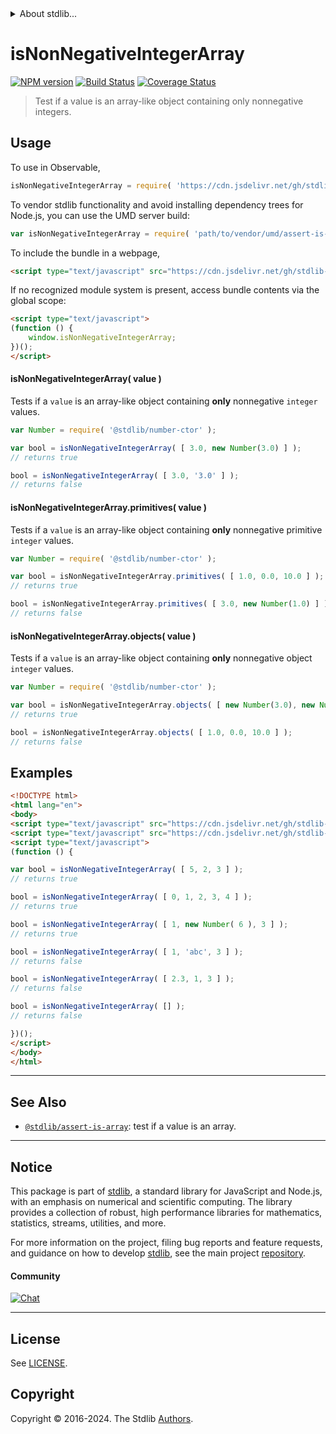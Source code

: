 <!--

@license Apache-2.0

Copyright (c) 2018 The Stdlib Authors.

Licensed under the Apache License, Version 2.0 (the "License");
you may not use this file except in compliance with the License.
You may obtain a copy of the License at

   http://www.apache.org/licenses/LICENSE-2.0

Unless required by applicable law or agreed to in writing, software
distributed under the License is distributed on an "AS IS" BASIS,
WITHOUT WARRANTIES OR CONDITIONS OF ANY KIND, either express or implied.
See the License for the specific language governing permissions and
limitations under the License.

-->


<details>
  <summary>
    About stdlib...
  </summary>
  <p>We believe in a future in which the web is a preferred environment for numerical computation. To help realize this future, we've built stdlib. stdlib is a standard library, with an emphasis on numerical and scientific computation, written in JavaScript (and C) for execution in browsers and in Node.js.</p>
  <p>The library is fully decomposable, being architected in such a way that you can swap out and mix and match APIs and functionality to cater to your exact preferences and use cases.</p>
  <p>When you use stdlib, you can be absolutely certain that you are using the most thorough, rigorous, well-written, studied, documented, tested, measured, and high-quality code out there.</p>
  <p>To join us in bringing numerical computing to the web, get started by checking us out on <a href="https://github.com/stdlib-js/stdlib">GitHub</a>, and please consider <a href="https://opencollective.com/stdlib">financially supporting stdlib</a>. We greatly appreciate your continued support!</p>
</details>

# isNonNegativeIntegerArray

[![NPM version][npm-image]][npm-url] [![Build Status][test-image]][test-url] [![Coverage Status][coverage-image]][coverage-url] <!-- [![dependencies][dependencies-image]][dependencies-url] -->

> Test if a value is an array-like object containing only nonnegative integers.



<section class="usage">

## Usage

To use in Observable,

```javascript
isNonNegativeIntegerArray = require( 'https://cdn.jsdelivr.net/gh/stdlib-js/assert-is-nonnegative-integer-array@umd/browser.js' )
```

To vendor stdlib functionality and avoid installing dependency trees for Node.js, you can use the UMD server build:

```javascript
var isNonNegativeIntegerArray = require( 'path/to/vendor/umd/assert-is-nonnegative-integer-array/index.js' )
```

To include the bundle in a webpage,

```html
<script type="text/javascript" src="https://cdn.jsdelivr.net/gh/stdlib-js/assert-is-nonnegative-integer-array@umd/browser.js"></script>
```

If no recognized module system is present, access bundle contents via the global scope:

```html
<script type="text/javascript">
(function () {
    window.isNonNegativeIntegerArray;
})();
</script>
```

#### isNonNegativeIntegerArray( value )

Tests if a `value` is an array-like object containing **only** nonnegative `integer` values.

<!-- eslint-disable no-new-wrappers -->

```javascript
var Number = require( '@stdlib/number-ctor' );

var bool = isNonNegativeIntegerArray( [ 3.0, new Number(3.0) ] );
// returns true

bool = isNonNegativeIntegerArray( [ 3.0, '3.0' ] );
// returns false
```

#### isNonNegativeIntegerArray.primitives( value )

Tests if a `value` is an array-like object containing **only**  nonnegative primitive `integer` values.

<!-- eslint-disable no-new-wrappers -->

```javascript
var Number = require( '@stdlib/number-ctor' );

var bool = isNonNegativeIntegerArray.primitives( [ 1.0, 0.0, 10.0 ] );
// returns true

bool = isNonNegativeIntegerArray.primitives( [ 3.0, new Number(1.0) ] );
// returns false
```

#### isNonNegativeIntegerArray.objects( value )

Tests if a `value` is an array-like object containing **only**  nonnegative object `integer` values.

<!-- eslint-disable no-new-wrappers, max-len -->

```javascript
var Number = require( '@stdlib/number-ctor' );

var bool = isNonNegativeIntegerArray.objects( [ new Number(3.0), new Number(1.0) ] );
// returns true

bool = isNonNegativeIntegerArray.objects( [ 1.0, 0.0, 10.0 ] );
// returns false
```

</section>

<!-- /.usage -->

<section class="examples">

## Examples

<!-- eslint-disable no-new-wrappers -->

<!-- eslint no-undef: "error" -->

```html
<!DOCTYPE html>
<html lang="en">
<body>
<script type="text/javascript" src="https://cdn.jsdelivr.net/gh/stdlib-js/number-ctor@umd/browser.js"></script>
<script type="text/javascript" src="https://cdn.jsdelivr.net/gh/stdlib-js/assert-is-nonnegative-integer-array@umd/browser.js"></script>
<script type="text/javascript">
(function () {

var bool = isNonNegativeIntegerArray( [ 5, 2, 3 ] );
// returns true

bool = isNonNegativeIntegerArray( [ 0, 1, 2, 3, 4 ] );
// returns true

bool = isNonNegativeIntegerArray( [ 1, new Number( 6 ), 3 ] );
// returns true

bool = isNonNegativeIntegerArray( [ 1, 'abc', 3 ] );
// returns false

bool = isNonNegativeIntegerArray( [ 2.3, 1, 3 ] );
// returns false

bool = isNonNegativeIntegerArray( [] );
// returns false

})();
</script>
</body>
</html>
```

</section>

<!-- /.examples -->

<!-- Section for related `stdlib` packages. Do not manually edit this section, as it is automatically populated. -->

<section class="related">

* * *

## See Also

-   <span class="package-name">[`@stdlib/assert-is-array`][@stdlib/assert/is-array]</span><span class="delimiter">: </span><span class="description">test if a value is an array.</span>

</section>

<!-- /.related -->

<!-- Section for all links. Make sure to keep an empty line after the `section` element and another before the `/section` close. -->


<section class="main-repo" >

* * *

## Notice

This package is part of [stdlib][stdlib], a standard library for JavaScript and Node.js, with an emphasis on numerical and scientific computing. The library provides a collection of robust, high performance libraries for mathematics, statistics, streams, utilities, and more.

For more information on the project, filing bug reports and feature requests, and guidance on how to develop [stdlib][stdlib], see the main project [repository][stdlib].

#### Community

[![Chat][chat-image]][chat-url]

---

## License

See [LICENSE][stdlib-license].


## Copyright

Copyright &copy; 2016-2024. The Stdlib [Authors][stdlib-authors].

</section>

<!-- /.stdlib -->

<!-- Section for all links. Make sure to keep an empty line after the `section` element and another before the `/section` close. -->

<section class="links">

[npm-image]: http://img.shields.io/npm/v/@stdlib/assert-is-nonnegative-integer-array.svg
[npm-url]: https://npmjs.org/package/@stdlib/assert-is-nonnegative-integer-array

[test-image]: https://github.com/stdlib-js/assert-is-nonnegative-integer-array/actions/workflows/test.yml/badge.svg?branch=v0.2.1
[test-url]: https://github.com/stdlib-js/assert-is-nonnegative-integer-array/actions/workflows/test.yml?query=branch:v0.2.1

[coverage-image]: https://img.shields.io/codecov/c/github/stdlib-js/assert-is-nonnegative-integer-array/main.svg
[coverage-url]: https://codecov.io/github/stdlib-js/assert-is-nonnegative-integer-array?branch=main

<!--

[dependencies-image]: https://img.shields.io/david/stdlib-js/assert-is-nonnegative-integer-array.svg
[dependencies-url]: https://david-dm.org/stdlib-js/assert-is-nonnegative-integer-array/main

-->

[chat-image]: https://img.shields.io/gitter/room/stdlib-js/stdlib.svg
[chat-url]: https://app.gitter.im/#/room/#stdlib-js_stdlib:gitter.im

[stdlib]: https://github.com/stdlib-js/stdlib

[stdlib-authors]: https://github.com/stdlib-js/stdlib/graphs/contributors

[umd]: https://github.com/umdjs/umd
[es-module]: https://developer.mozilla.org/en-US/docs/Web/JavaScript/Guide/Modules

[deno-url]: https://github.com/stdlib-js/assert-is-nonnegative-integer-array/tree/deno
[deno-readme]: https://github.com/stdlib-js/assert-is-nonnegative-integer-array/blob/deno/README.md
[umd-url]: https://github.com/stdlib-js/assert-is-nonnegative-integer-array/tree/umd
[umd-readme]: https://github.com/stdlib-js/assert-is-nonnegative-integer-array/blob/umd/README.md
[esm-url]: https://github.com/stdlib-js/assert-is-nonnegative-integer-array/tree/esm
[esm-readme]: https://github.com/stdlib-js/assert-is-nonnegative-integer-array/blob/esm/README.md
[branches-url]: https://github.com/stdlib-js/assert-is-nonnegative-integer-array/blob/main/branches.md

[stdlib-license]: https://raw.githubusercontent.com/stdlib-js/assert-is-nonnegative-integer-array/main/LICENSE

<!-- <related-links> -->

[@stdlib/assert/is-array]: https://github.com/stdlib-js/assert-is-array/tree/umd

<!-- </related-links> -->

</section>

<!-- /.links -->
